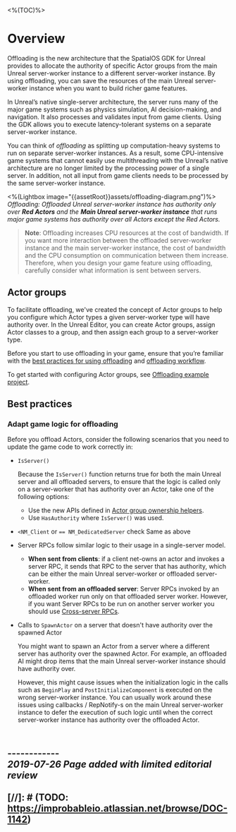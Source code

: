 <%(TOC)%>

# Overview

Offloading is the new architecture that the SpatialOS GDK for Unreal provides to allocate the authority of specific Actor groups from the main Unreal server-worker instance to a different server-worker instance. By using offloading, you can save the resources of the main Unreal server-worker instance when you want to build richer game features.

In Unreal’s native single-server architecture, the server runs many of the major game systems such as physics simulation, AI decision-making, and navigation. It also processes and validates input from game clients. Using the GDK allows you to execute latency-tolerant systems on a separate server-worker instance.

You can think of _offloading_ as splitting up computation-heavy systems to run on separate server-worker instances. As a result, some CPU-intensive game systems that cannot easily use multithreading with the Unreal’s native architecture are no longer limited by the processing power of a single server. In addition, not all input from game clients needs to be processed by the same server-worker instance.

<%(Lightbox image="{{assetRoot}}assets/offloading-diagram.png")%>
_Offloading: Offloaded Unreal server-worker instance has authority only over **Red Actors** and the **Main Unreal server-worker instance** that runs major game systems has authority over all Actors except the Red Actors._

> **Note**: Offloading increases CPU resources at the cost of bandwidth. If you want more interaction between the offloaded server-worker instance and the main server-worker instance, the cost of bandwidth and the CPU consumption on communication between them increase. Therefore, when you design your game feature using offloading, carefully consider what information is sent between servers.

## Actor groups

To facilitate offloading, we've created the concept of Actor groups to help you configure which Actor types a given server-worker type will have authority over. In the Unreal Editor, you can create Actor groups, assign Actor classes to a group, and then assign each group to a server-worker type.

Before you start to use offloading in your game, ensure that you’re familiar with the [best practices for using offloading]({{urlRoot}}/content/workers/offloading-concept#best-practices) and [offloading workflow]({{urlRoot}}/content/workers/set-up-offloading).

To get started with configuring Actor groups, see [Offloading example project]({{urlRoot}}/content/tutorials/offloading-tutorial/offloading-intro).

## Best practices

### Adapt game logic for offloading

Before you offload Actors, consider the following scenarios that you need to update the game code to work correctly in:

- `IsServer()`
    
    Because the `IsServer()` function returns true for both the main Unreal server and all offloaded servers, to ensure that the logic is called only on a server-worker that has authority over an Actor, take one of the following options:
    - Use the new APIs defined in [Actor group ownership helpers]({{urlRoot}}/content/apis-and-helper-scripts/actor-group-ownership-helpers).
    - Use `HasAuthority` where `IsServer()` was used.

- `<NM_Client` or `== NM_DedicatedServer` check
    Same as above

- Server RPCs follow similar logic to their usage in a single-server model.
  - **When sent from clients**: if a client net-owns an actor and invokes a server RPC, it sends that RPC to the server that has authority, which can be either the main Unreal server-worker or offloaded server-worker.
  - **When sent from an offloaded server**: Server RPCs invoked by an offloaded worker run only on that offloaded server worker. However, if you want Server RPCs to be run on another server worker you should use [Cross-server RPCs]({{urlRoot}}/content/technical-overview/gdk-concepts#cross-server-rpcs).

- Calls to `SpawnActor` on a server that doesn't have authority over the spawned Actor

    You might want to spawn an Actor from a server where a different server has authority over the spawned Actor. For example, an offloaded AI might drop items that the main Unreal server-worker instance should have authority over.

    However, this might cause issues when the initialization logic in the calls such as `BeginPlay` and `PostInitializeComponent` is executed on the wrong server-worker instance. You can usually work around these issues using callbacks / RepNotify-s on the main Unreal server-worker instance to defer the execution of such logic until when the correct server-worker instance has authority over the offloaded Actor.

<br/>------------<br/>
_2019-07-26 Page added with limited editorial review_
<br/>
<br/>
[//]: # (TODO: https://improbableio.atlassian.net/browse/DOC-1142)
------------